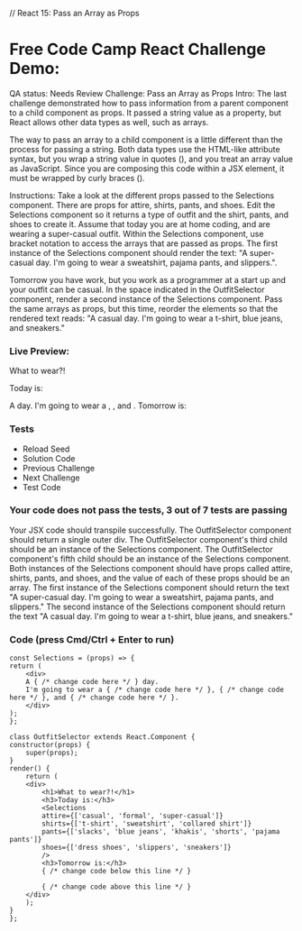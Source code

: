 // React 15: Pass an Array as Props


# Free Code Camp React Challenge Demo: 

QA status: Needs Review
Challenge: Pass an Array as Props
Intro: The last challenge demonstrated how to pass information from a parent component to a child component as props. It passed a string value as a property, but React allows other data types as well, such as arrays.

The way to pass an array to a child component is a little different than the process for passing a string. Both data types use the HTML-like attribute syntax, but you wrap a string value in quotes (<ChildComponent myProp="stringData" />), and you treat an array value as JavaScript. Since you are composing this code within a JSX element, it must be wrapped by curly braces (<ChildComponent myProp={arrayData} />).

Instructions: Take a look at the different props passed to the Selections component. There are props for attire, shirts, pants, and shoes. Edit the Selections component so it returns a type of outfit and the shirt, pants, and shoes to create it. Assume that today you are at home coding, and are wearing a super-casual outfit. Within the Selections component, use bracket notation to access the arrays that are passed as props. The first instance of the Selections component should render the text: "A super-casual day. I'm going to wear a sweatshirt, pajama pants, and slippers.".

Tomorrow you have work, but you work as a programmer at a start up and your outfit can be casual. In the space indicated in the OutfitSelector component, render a second instance of the Selections component. Pass the same arrays as props, but this time, reorder the elements so that the rendered text reads: "A casual day. I'm going to wear a t-shirt, blue jeans, and sneakers."


### Live Preview:

What to wear?!

Today is:

A day. I'm going to wear a , , and .
Tomorrow is:

### Tests

* Reload Seed
* Solution Code
* Previous Challenge
* Next Challenge
* Test Code

### Your code does not pass the tests, 3 out of 7 tests are passing
Your JSX code should transpile successfully.
The OutfitSelector component should return a single outer div.
The OutfitSelector component's third child should be an instance of the Selections component.
The OutfitSelector component's fifth child should be an instance of the Selections component.
Both instances of the Selections component should have props called attire, shirts, pants, and shoes, and the value of each of these props should be an array.
The first instance of the Selections component should return the text "A super-casual day. I'm going to wear a sweatshirt, pajama pants, and slippers."
The second instance of the Selections component should return the text "A casual day. I'm going to wear a t-shirt, blue jeans, and sneakers."


### Code (press Cmd/Ctrl + Enter to run)

    const Selections = (props) => {
    return (
        <div>
        A { /* change code here */ } day.
        I'm going to wear a { /* change code here */ }, { /* change code here */ }, and { /* change code here */ }.
        </div>
    );
    };

    class OutfitSelector extends React.Component {
    constructor(props) {
        super(props);
    }
    render() {
        return (
        <div>
            <h1>What to wear?!</h1>
            <h3>Today is:</h3>
            <Selections
            attire={['casual', 'formal', 'super-casual']}
            shirts={['t-shirt', 'sweatshirt', 'collared shirt']}
            pants={['slacks', 'blue jeans', 'khakis', 'shorts', 'pajama pants']}
            shoes={['dress shoes', 'slippers', 'sneakers']}
            />
            <h3>Tomorrow is:</h3>
            { /* change code below this line */ }

            { /* change code above this line */ }
        </div>
        );
    }
    };